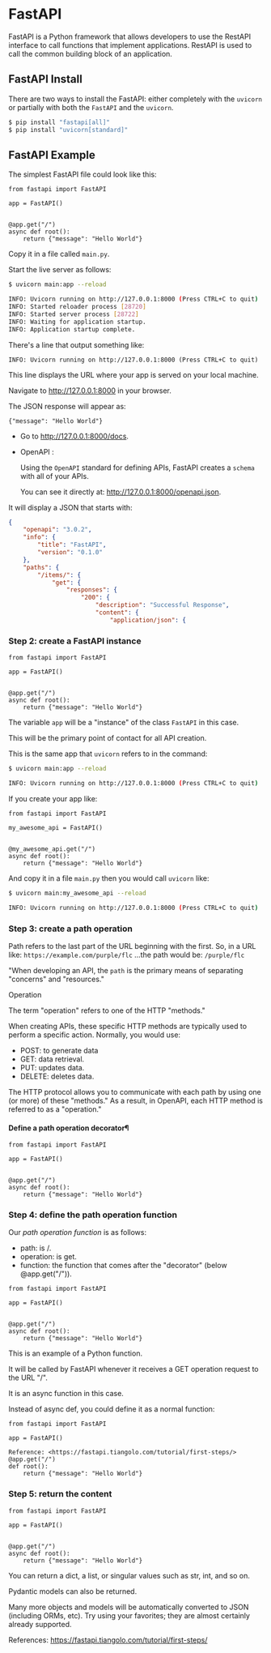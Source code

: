 # FastAPI 

FastAPI is a Python framework that allows developers to use the
RestAPI interface to call functions that implement
applications. RestAPI is used to call the common building block of an
application.

## FastAPI Install

There are two ways to install the FastAPI: either completely with the
`uvicorn` or partially with both the `FastAPI` and the `uvicorn`.

```bash
$ pip install "fastapi[all]"
$ pip install "uvicorn[standard]"
```

## FastAPI Example

The simplest FastAPI file could look like this:

```
from fastapi import FastAPI

app = FastAPI()


@app.get("/")
async def root():
    return {"message": "Hello World"}
```

Copy it in a file called `main.py`.

Start the live server as follows:

``` bash
$ uvicorn main:app --reload 

INFO: Uvicorn running on http://127.0.0.1:8000 (Press CTRL+C to quit)
INFO: Started reloader process [28720]
INFO: Started server process [28722]
INFO: Waiting for application startup.
INFO: Application startup complete.

```

There's a line that output something like:

```
INFO: Uvicorn running on http://127.0.0.1:8000 (Press CTRL+C to quit)
```

This line displays the URL where your app is served on your local machine.

Navigate to http://127.0.0.1:8000 in your browser.

The JSON response will appear as:

```
{"message": "Hello World"}
```

* Go to http://127.0.0.1:8000/docs.

* OpenAPI :

  Using the `OpenAPI` standard for defining APIs, FastAPI creates a `schema` with all of your APIs.

  You can see it directly at: http://127.0.0.1:8000/openapi.json.

It will display a JSON that starts with:

```json
{
    "openapi": "3.0.2",
    "info": {
        "title": "FastAPI",
        "version": "0.1.0"
    },
    "paths": {
        "/items/": {
            "get": {
                "responses": {
                    "200": {
                        "description": "Successful Response",
                        "content": {
                            "application/json": {


```

### Step 2: create a FastAPI instance

```
from fastapi import FastAPI

app = FastAPI()


@app.get("/")
async def root():
    return {"message": "Hello World"}
```

The variable `app` will be a "instance" of the class `FastAPI` in this
case.

This will be the primary point of contact for all API creation.

This is the same app that `uvicorn` refers to in the command:

``` bash
$ uvicorn main:app --reload

INFO: Uvicorn running on http://127.0.0.1:8000 (Press CTRL+C to quit)
```

If you create your app like:

```
from fastapi import FastAPI

my_awesome_api = FastAPI()


@my_awesome_api.get("/")
async def root():
    return {"message": "Hello World"}
```
And copy it in a file `main.py` then you would call `uvicorn` like:

``` bash
$ uvicorn main:my_awesome_api --reload

INFO: Uvicorn running on http://127.0.0.1:8000 (Press CTRL+C to quit)
```

### Step 3: create a path operation

Path refers to the last part of the URL beginning with the first.  So,
in a URL like: `https://example.com/purple/flc` ...the path would be:
`/purple/flc`

"When developing an API, the `path` is the primary means of separating
"concerns" and "resources."

Operation

The term "operation" refers to one of the HTTP "methods."

When creating APIs, these specific HTTP methods are typically used to
perform a specific action.  Normally, you would use:

* POST: to generate data
* GET:  data retrieval.
* PUT:  updates data.
* DELETE: deletes data.

The HTTP protocol allows you to communicate with each path by using
one (or more) of these "methods."  As a result, in OpenAPI, each HTTP
method is referred to as a "operation."

#### Define a path operation decorator¶

```
from fastapi import FastAPI

app = FastAPI()


@app.get("/")
async def root():
    return {"message": "Hello World"}
```

### Step 4: define the path operation function

Our *path operation function* is as follows:


* path: is /.
* operation: is get.
* function: the function that comes after the "decorator" (below @app.get("/")).

```
from fastapi import FastAPI

app = FastAPI()


@app.get("/")
async def root():
    return {"message": "Hello World"}
```
This is an example of a Python function.

It will be called by FastAPI whenever it receives a GET operation
request to the URL "/".

It is an async function in this case.

Instead of async def, you could define it as a normal function:

```
from fastapi import FastAPI

app = FastAPI()

Reference: <https://fastapi.tiangolo.com/tutorial/first-steps/>
@app.get("/")
def root():
    return {"message": "Hello World"}
```


### Step 5: return the content
```
from fastapi import FastAPI

app = FastAPI()


@app.get("/")
async def root():
    return {"message": "Hello World"}
```

You can return a dict, a list, or singular values such as str, int,
and so on.

Pydantic models can also be returned.

Many more objects and models will be automatically converted to JSON
(including ORMs, etc). Try using your favorites; they are almost
certainly already supported.


References: <https://fastapi.tiangolo.com/tutorial/first-steps/>
